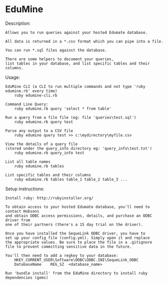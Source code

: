 
EduMine
=======

Description: 

	Allows you to run queries against your hosted Edumate database.
	
	All data is returned in a *.csv format which you can pipe into a file.
	
	You can run *.sql files against the database.
	
	There are some helpers to document your queries, 
	list tables in your database, and list specific tables and their columns.

Usage:

	EduMine CLI (a CLI to run multiple commands and not type 'ruby edumine.rb' every time)
		ruby edumine-cli.rb

	Command Line Query:
		ruby edumine.rb query 'select * from table'

	Run a query from a file file (eg: file 'queries\test.sql')
		ruby edumine.rb query test
		
	Parse any output to a CSV file
		ruby edumine query test >> c:\mydirectory\myfile.csv
		
	View the details of a query file 
	(stored under the query_info directory eg: 'query_info\test.txt')
		ruby edumine.rb query_info test
	
	List all table names
		ruby edumine.rb tables
		
	List specific tables and their columns
		ruby edumine.rb tables table_1 table_2 table_3 ...
		
Setup instructions:

	Install ruby: http://rubyinstaller.org/

	To obtain access to your hosted Edumate database, you'll need to contact Hobsons 
	and obtain ODBC access permissions, details, and purchase an ODBC driver from 
	one of their partners (there's a 15 day trial on the driver).
	
	Once you have installed the SequeLink ODBC driver, you have to
	set up your config file (config.yml). Simply open it and replace
	the appropriate values. Be sure to place the file in a .gitignore
	file to prevent committing sensitive data in the future.
		
	You'll then need to add a regkey to your database:
		HKEY_CURRENT_USER\Software\ODBC\ODBC.INI\SequeLink_ODBC
		DatabaseName	REG_SZ	<database_name>
		
	Run 'bundle install' from the EduMine directory to install ruby dependencies (gems)
	